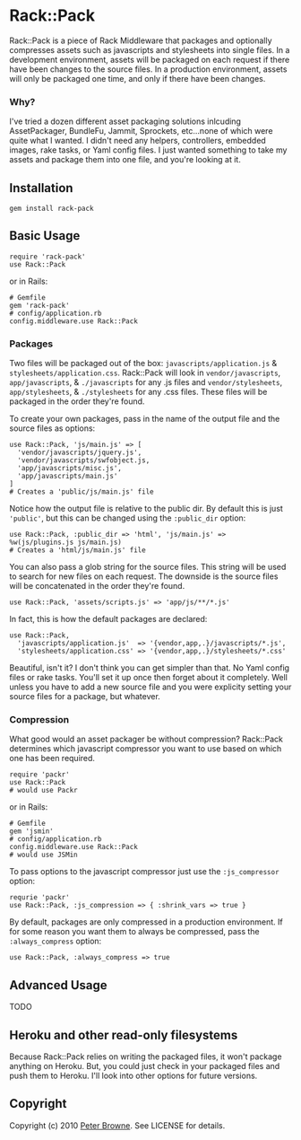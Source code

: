 # Rack::Pack

Rack::Pack is a piece of Rack Middleware that packages and optionally compresses assets such as javascripts and stylesheets into single files. In a development environment, assets will be packaged on each request if there have been changes to the source files. In a production environment, assets will only be packaged one time, and only if there have been changes.

### Why?

I've tried a dozen different asset packaging solutions inlcuding AssetPackager, BundleFu, Jammit,  Sprockets, etc...none of which were quite what I wanted. I didn't need any helpers, controllers, embedded images, rake tasks, or Yaml config files. I just wanted something to take my assets and package them into one file, and you're looking at it.

## Installation
    
    gem install rack-pack
    
## Basic Usage

    require 'rack-pack'
    use Rack::Pack
    
or in Rails:
    
    # Gemfile
    gem 'rack-pack'
    # config/application.rb
    config.middleware.use Rack::Pack
    
### Packages
    
Two files will be packaged out of the box: `javascripts/application.js` & `stylesheets/application.css`. Rack::Pack will look in `vendor/javascripts`, `app/javascripts`, & `./javascripts` for any .js files and `vendor/stylesheets`, `app/stylesheets`, & `./stylesheets` for any .css files. These files will be packaged in the order they're found.

To create your own packages, pass in the name of the output file and the source files as options:

    use Rack::Pack, 'js/main.js' => [
      'vendor/javascripts/jquery.js',
      'vendor/javascripts/swfobject.js,
      'app/javascripts/misc.js',
      'app/javascripts/main.js'
    ]
    # Creates a 'public/js/main.js' file
      
Notice how the output file is relative to the public dir. By default this is just `'public'`, but this can be changed using the `:public_dir` option:

    use Rack::Pack, :public_dir => 'html', 'js/main.js' => %w(js/plugins.js js/main.js)
    # Creates a 'html/js/main.js' file
  
You can also pass a glob string for the source files. This string will be used to search for new files on each request. The downside is the source files will be concatenated in the order they're found.

    use Rack::Pack, 'assets/scripts.js' => 'app/js/**/*.js'
    
In fact, this is how the default packages are declared:

    use Rack::Pack,
      'javascripts/application.js'  => '{vendor,app,.}/javascripts/*.js',
      'stylesheets/application.css' => '{vendor,app,.}/stylesheets/*.css'
      
Beautiful, isn't it? I don't think you can get simpler than that. No Yaml config files or rake tasks. You'll set it up once then forget about it completely. Well unless you have to add a new source file and you were explicity setting your source files for a package, but whatever.
      
### Compression
      
What good would an asset packager be without compression? Rack::Pack determines which javascript compressor you want to use based on which one has been required. 

    require 'packr'
    use Rack::Pack
    # would use Packr
    
or in Rails:

    # Gemfile
    gem 'jsmin'
    # config/application.rb
    config.middleware.use Rack::Pack
    # would use JSMin

To pass options to the javascript compressor just use the `:js_compressor` option:

    requrie 'packr'
    use Rack::Pack, :js_compression => { :shrink_vars => true }
    
By default, packages are only compressed in a production environment. If for some reason you want them to always be compressed, pass the `:always_compress` option:

    use Rack::Pack, :always_compress => true
    
## Advanced Usage

TODO

## Heroku and other read-only filesystems

Because Rack::Pack relies on writing the packaged files, it won't package anything on Heroku. But, you could just check in your packaged files and push them to Heroku. I'll look into other options for future versions.

## Copyright

Copyright (c) 2010 [Peter Browne](http://petebrowne.com). See LICENSE for details.
